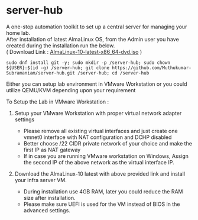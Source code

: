 # server-hub
A one-stop automation toolkit to set up a central server for managing your home lab.  
After installation of latest AlmaLinux OS, from the Admin user you have created during the installation run the below.  
( Download Link : [AlmaLinux-10-latest-x86_64-dvd.iso](https://repo.almalinux.org/almalinux/10/isos/x86_64/AlmaLinux-10-latest-x86_64-dvd.iso) )  
```
sudo dnf install git -y; sudo mkdir -p /server-hub; sudo chown ${USER}:$(id -g) /server-hub; git clone https://github.com/Muthukumar-Subramaniam/server-hub.git /server-hub; cd /server-hub
```
Either you can setup lab environment in VMware Workstation or you could utilize QEMU/KVM depending upon your requirement

To Setup the Lab in VMware Workstation :

1) Setup your VMware Workstation with proper virtual network adapter settings
   * Please remove all existing virtual interfaces and just create one vmnet0 interface with NAT configuration and DCHP disabled 
   * Better choose /22 CIDR private network of your choice and make the first IP as NAT gateway
   * If in case you are running VMware workstation on Windows, Assign the second IP of the above network as the virtual interface IP.

2) Download the AlmaLinux-10 latest with above provided link and install your infra server VM.
   * During installation use 4GB RAM, later you could reduce the RAM size after installation.
   * Please make sure UEFI is used for the VM instead of BIOS in the advanced settings.


